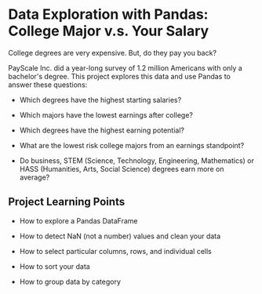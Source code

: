 # Data Exploration with Pandas: College Major v.s. Your Salary

College degrees are very expensive. But, do they pay you back?

PayScale Inc. did a year-long survey of 1.2 million Americans with only a bachelor's degree. This project explores this data and use Pandas to answer these questions:

- Which degrees have the highest starting salaries?

- Which majors have the lowest earnings after college?

- Which degrees have the highest earning potential?

- What are the lowest risk college majors from an earnings standpoint?

- Do business, STEM (Science, Technology, Engineering, Mathematics) or HASS (Humanities, Arts, Social Science) degrees earn more on average?

## Project Learning Points

- How to explore a Pandas DataFrame

- How to detect NaN (not a number) values and clean your data

- How to select particular columns, rows, and individual cells

- How to sort your data

- How to group data by category
